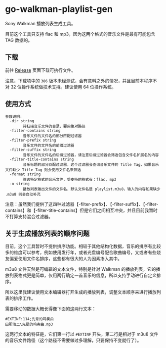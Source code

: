 # go-walkman-playlist-gen

Sony Walkman 播放列表生成工具。

目前这个工具只支持 flac 和 mp3，因为这两个格式的音乐文件是最有可能包含 TAG 数据的。

## 下载

前往 [Release](https://github.com/AyakuraYuki/go-walkman-playlist-gen/releases) 页面下载可执行文件。

注意，下载项中的 `386` 版本未经测试，会有意料之外的情况，并且目前本程序不对 32 位操作系统做技术支持。建议使用 64 位操作系统。

## 使用方式

```text
参数说明:
  -dir string
        待扫描音乐文件的目录，要用绝对路径
  -filter-contains string
        音乐文件的文件名的部分匹配过滤器
  -filter-prefix string
        音乐文件的文件名的前缀过滤器
  -filter-suffix string
        音乐文件的文件名的后缀过滤器，请注意后缀过滤器会筛选包含文件名扩展名的内容
  -filter-title-contains string
        音乐标题的部分匹配过滤器，这个过滤器会查询音乐文件的 Title Tag，如果音乐文件缺少 Title Tag 则会使用文件名来筛选
  -format string
        筛选特定格式的音乐文件，受支持的格式有：flac, mp3
  -o string
        播放列表输出文件的文件名，默认文件名是 playlist.m3u8，输入的内容如果缺少 .m3u8 则会自动补充
```

注意：虽然我们提供了这四种过滤器【-filter-prefix】、【-filter-suffix】、【-filter-contains】和【-filter-title-contains】但是它们之间相互冲突，并且目前我暂时不打算支持混合过滤器。

## 关于生成播放列表的顺序问题

目前，这个工具暂时不提供排序功能。相较于其他结构化数据，音乐的排序有比较多的维度可以参考，例如使用发行年，或者光盘编号配合歌曲编号，又或者有些烧友偏爱使用文件名排序，这些都有很大的人为因素掺入其中。

m3u8 文件天然是可编辑的文本文件，特别是针对 Walkman 的播放列表，它的播放列表格式更是简单，仅用两行确定一首音乐的信息，所以支持手动进行自定义排序。

所以这里我建议使用文本编辑器打开生成的播放列表，调整文本顺序来进行播放列表的排序工作。

需要移动的数据大概长得像下面的这两行文本：

```m3u
#EXTINF:114;先辈的鸣奏曲
田所浩二\先辈的鸣奏曲.mp3
```

这两行文本的特征是，它们第一行以 `#EXTINF` 开头，第二行是相对于 m3u8 文件的音乐文件路径（这个路径不需要做过多理解，只要保持不变就行了）。
